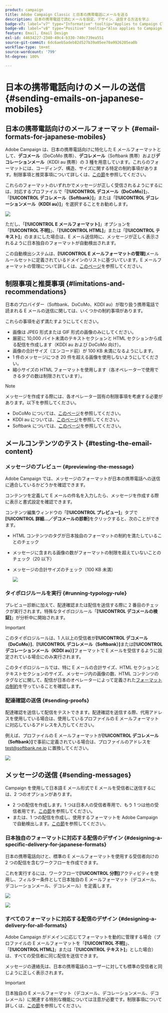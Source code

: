 ```yaml
---
product: campaign
title: Adobe Campaign Classic と日本の携帯電話にメールを送る
description: 日本の携帯電話で読むメールを設定、デザイン、送信する方法を学ぶ
badge-v7: label="v7" type="Informative" tooltip="Applies to Campaign Classic v7"
badge-v8: label="v8" type="Positive" tooltip="Also applies to Campaign v8"
feature: Email, Email Design
exl-id: 44634227-2340-49c4-b330-740c739ea551
source-git-commit: 6dc6aeb5adeb82d527b39a05ee70a9926205ea0b
workflow-type: tm+mt
source-wordcount: '799'
ht-degree: 100%

---
```


# 日本の携帯電話向けのメールの送信 {#sending-emails-on-japanese-mobiles}



## 日本の携帯電話向けのメールフォーマット {#email-formats-for-japanese-mobiles}

Adobe Campaign は、日本の携帯電話向けに特化した E メールフォーマットとして、**デコメール**（DoCoMo 携帯）、**デコレメール**（Softbank 携帯）および&#x200B;**デコレーションメール**（KDDI au 携帯）の 3 種を用意しています。これらのフォーマットには、コーディング、構造、サイズに関する特定の制約事項があります。制限事項と推奨事項について詳しくは、[この節](#limitations-and-recommendations)を参照してください。

これらのフォーマットのいずれかでメッセージが正しく受信されるようにするには、対応するプロファイルで「**[!UICONTROL デコメール（DoCoMo）]**」、「**[!UICONTROL デコレメール（Softbank）]**」または「**[!UICONTROL デコレーションメール（KDDI au）]**」を選択することをお勧めします。

![](assets/deco-mail_03.png)

ただし、「**[!UICONTROL E メールフォーマット]**」オプションを「**[!UICONTROL 不明]**」、「**[!UICONTROL HTML]**」または「**[!UICONTROL テキスト]**」のままにした場合は、E メール送信時に、メッセージが正しく表示されるように日本独自のフォーマットが自動検出されます。

この自動検出システムは、**[!UICONTROL E メールフォーマットの管理]**&#x200B;メールルールセットに定義されているドメインのリストに基づいています。E メールフォーマットの管理について詳しくは、[このページ](../../installation/using/email-deliverability.md#managing-email-formats)を参照してください。

## 制限事項と推奨事項 {#limitations-and-recommendations}

日本のプロバイダー（Softbank、DoCoMo、KDDI au）が取り扱う携帯電話で読まれる E メールの送信に関しては、いくつかの制約事項があります。

これらの事項を必ず満たすようにしてください。

* 画像は JPEG 形式または GIF 形式の画像のみにしてください。
* 厳密に 10,000 バイト未満のテキストセクションと HTML セクションから成る配信を作成します（KDDI au および DoCoMo 向け）。
* 画像の合計サイズ（エンコード前）が 100 KB 未満になるようにします。
* 1 件のメッセージにつき 20 件を超える画像を使用しないようにしてください。
* 縮小サイズの HTML フォーマットを使用します（各オペレーターで使用できるタグの数は制限されています）。

>[!NOTE]
>
>メッセージを作成する際には、各オペレーター固有の制限事項を考慮する必要があります。以下を参照してください。
>
>* DoCoMo については、[このページ](https://www.nttdocomo.co.jp/service/developer/make/content/deco_mail/index.html)を参照してください。
>* KDDI au については、[このページ](https://www.au.com/ezfactory/tec/spec/decorations/template.html)を参照してください。
>* Softbank については、[このページ](https://www.support.softbankmobile.co.jp/partner/home_tech3/index.cfm)を参照してください。


## メールコンテンツのテスト {#testing-the-email-content}

### メッセージのプレビュー {#previewing-the-message}

Adobe Campaign では、メッセージのフォーマットが日本の携帯電話への送信に適合しているかどうかを確認できます。

コンテンツを定義して E メールの件名を入力したら、メッセージを作成する際に表示と書式設定を確認できます。

コンテンツ編集ウィンドウの「**[!UICONTROL プレビュー]**」タブで&#x200B;**[!UICONTROL 詳細...／デコメールの診断]**&#x200B;をクリックすると、次のことができます。

* HTML コンテンツのタグが日本独自のフォーマットの制約を満たしていることのチェック
* メッセージに含まれる画像の数がフォーマットの制限を超えていないことのチェック（20 以下）
* メッセージの合計サイズのチェック（100 KB 未満）

   ![](assets/deco-mail_06.png)

### タイポロジルールを実行 {#running-typology-rule}

プレビュー診断に加えて、配達確認または配信を送信する際に 2 番目のチェックが実行されます。特殊なタイポロジルール「**[!UICONTROL デコメールの検証]**」が分析中に開始されます。

>[!IMPORTANT]
>
>このタイポロジルールは、1 人以上の受信者が&#x200B;**[!UICONTROL デコメール（DoCoMo）]**、**[!UICONTROL デコレメール（Softbank）]**&#x200B;または&#x200B;**[!UICONTROL デコレーションメール（KDDI au）]**&#x200B;フォーマットで E メールを受信するように設定されている場合にのみ実行されます。

このタイポロジルールでは、特に E メールの合計サイズ、HTML セクションとテキストセクションのサイズ、メッセージ内の画像の数、HTML コンテンツのタグなどに関して、配信が日本のオペレーターによって定義された[フォーマットの制約](#limitations-and-recommendations)を守っていることを確認します。

### 配達確認の送信 {#sending-proofs}

配達確認を送信して配信をテストできます。配達確認を送信する際、代用アドレスを使用している場合は、使用しているプロファイルの E メールフォーマットに対応しているアドレスを入力してください。

例えば、プロファイルの E メールフォーマットが&#x200B;**[!UICONTROL デコレメール（Softbank）]**&#x200B;で事前に定義されている場合は、プロファイルのアドレスを test@softbank.ne.jp に置換してください。

![](assets/deco-mail_05.png)

## メッセージの送信 {#sending-messages}

Campaign を使用して日本語 E メール形式で E メールを受信者に送信するには、2 つのオプションがあります。

* 2 つの配信を作成します。1 つは日本人の受信者専用で、もう 1 つは他の受信者用です。[この節](#designing-a-specific-delivery-for-japanese-formats)を参照してください。
* または、1 つの配信を作成し、使用するフォーマットを Adobe Campaign で自動検出します。[この節](#designing-a-delivery-for-all-formats)を参照してください。

### 日本独自のフォーマットに対応する配信のデザイン {#designing-a-specific-delivery-for-japanese-formats}

日本の携帯電話向けと、標準の E メールフォーマットを使用する受信者向けの 2 つの配信を含むワークフローを作成できます。

これを実行するには、ワークフローで&#x200B;**[!UICONTROL 分割]**&#x200B;アクティビティを使用し、フィルター条件として日本独自の E メールフォーマット（デコメール、デコレーションメール、デコレメール）を定義します。

![](assets/deco-mail_08.png)

![](assets/deco-mail_07.png)

### すべてのフォーマットに対応する配信のデザイン {#designing-a-delivery-for-all-formats}

Adobe Campaign がドメインに応じてフォーマットを動的に管理する場合（プロファイルの E メールフォーマットを「**[!UICONTROL 不明]**」、「**[!UICONTROL HTML]**」または「**[!UICONTROL テキスト]**」とした場合）は、すべての受信者に同じ配信を送信できます。

メッセージの連絡先は、日本の携帯電話のユーザーに対しても標準の受信者と同じように正しく表示されます。

>[!IMPORTANT]
>
>日本独自の E メールフォーマット（デコメール、デコレーションメール、デコレメール）に関連する特別な機能については注意が必要です。制限事項について詳しくは、[この節](#limitations-and-recommendations)を参照してください。
